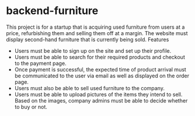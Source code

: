 # backend-furniture

This project is for a startup that is acquiring used furniture from users at a price, refurbishing them and selling them off at a margin. The website must display second-hand furniture that is currently being sold.
Features
- Users must be able to sign up on the site and set up their profile.
- Users must be able to search for their required products and checkout to the payment page.
- Once payment is successful, the expected time of product arrival must be communicated to the user via email as well as displayed on the order page.
- Users must also be able to sell used furniture to the company.
- Users must be able to upload pictures of the items they intend to sell. Based on the images, company admins must be able to decide whether to buy or not.